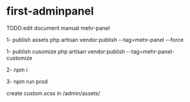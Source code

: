 # first-adminpanel

TODO:edit document manual mehr-panel

1- publish assets
php artisan vendor:publish --tag=mehr-panel --force

1- publish cusomize
php artisan vendor:publish --tag=mehr-panel-customize

2- npm i

3- npm run prod

create custom.scss in /admin/assets/
